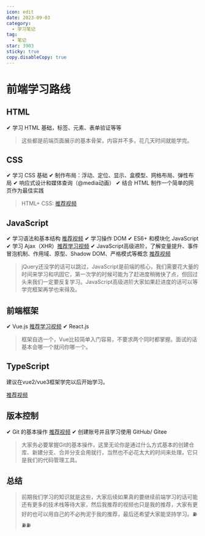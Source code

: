 ```yaml
---
icon: edit
date: 2023-09-03
category:
  - 学习笔记
tag:
  - 笔记
star: 3903
sticky: true
copy.disableCopy: true
---
```


# 前端学习路线

## HTML

✔︎ 学习 HTML 基础，标签、元素、表单验证等等

> 这些都是前端页面展示的基本骨架，内容并不多，花几天时间就能学完。

## CSS
✔︎ 学习 CSS 基础
✔︎ 制作布局：浮动、定位、显示、盒模型、网格布局、弹性布局
✔︎ 响应式设计和媒体查询（@media动画）
✔︎ 结合 HTML 制作一个简单的网页作为最佳实践

> HTML+ CSS: [推荐视频](https://www.bilibili.com/video/BV14J4114768/?spm_id_from=333.999.0.0&vd_source=12fd4e3399b86bfe6067cdabe0ab10f3)

## JavaScript

✔︎ 学习语法和基本结构 [推荐视频](https://www.bilibili.com/video/BV1Sy4y1C7ha/?spm_id_from=333.337.search-card.all.click&vd_source=12fd4e3399b86bfe6067cdabe0ab10f3)
✔︎ 学习操作 DOM
✔︎ ES6+ 和模块化 JavaScript
✔︎ 学习 Ajax（XHR）[推荐学习视频](https://www.bilibili.com/video/BV1WC4y1b78y?p=1&vd_source=12fd4e3399b86bfe6067cdabe0ab10f3)
✔︎ JavaScript高级进阶，了解变量提升、事件冒泡机制、作用域、原型、Shadow DOM、严格模式等概念 [推荐视频](https://www.bilibili.com/video/BV14s411E7qf?p=1&vd_source=12fd4e3399b86bfe6067cdabe0ab10f3)

>  jQuery还没学的话可以跳过，JavaScript是前端的核心，我们需要花大量的时间来学习和巩固它，第一次学的时候可能为了赶进度稍微快了点，但回过头来我们一定要反复学习。JavaScript高级进阶大家如果赶进度的话可以等学完框架再学也来得及。

## 前端框架

✔︎ Vue.js [推荐学习视频](https://www.bilibili.com/video/BV1Zy4y1K7SH?p=1&vd_source=12fd4e3399b86bfe6067cdabe0ab10f3)
✔︎ React.js

> 框架自选一个，Vue比较简单入门容易，不要求两个同时都掌握。面试的话基本会哪一个就问你哪一个。

## TypeScript

建议在vue2/vue3框架学完以后开始学习。

[推荐视频](https://www.bilibili.com/video/BV1Xy4y1v7S2?p=1&vd_source=12fd4e3399b86bfe6067cdabe0ab10f3)

## 版本控制

✔︎ Git 的基本操作 [推荐视频](https://www.bilibili.com/video/BV1FE411P7B3/?spm_id_from=333.337.search-card.all.click&vd_source=12fd4e3399b86bfe6067cdabe0ab10f3)
✔︎ 创建账号并且学习使用 GitHub/ Gitee

> 大家务必要掌握Git的基本操作，这里无论你是通过什么方式基本的创建仓库、新建分支、合并分支会用就行，当然也不必花太大的时间来处理，它只是我们的代码管理工具。

## 总结

> 前期我们学习的知识就是这些，大家后续如果真的要继续前端学习的话可能还有更多的技术栈等待大家，然后我推荐的视频也只是我的推荐，大家有更好的也可以用自己的不必拘泥于我的推荐，最后还希望大家能坚持学习。⛽⛽⛽